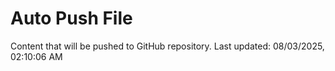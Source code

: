 # Auto Push File

Content that will be pushed to GitHub repository.
Last updated: 08/03/2025, 02:10:06 AM